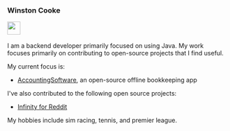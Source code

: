 <!--
**winstoncooke/winstoncooke** is a ✨ _special_ ✨ repository because its `README.md` (this file) appears on your GitHub profile.

Here are some ideas to get you started:

- 🔭 I’m currently working on ...
- 🌱 I’m currently learning ...
- 👯 I’m looking to collaborate on ...
- 🤔 I’m looking for help with ...
- 💬 Ask me about ...
- 📫 How to reach me: ...
- 😄 Pronouns: ...
- ⚡ Fun fact: ...
-->

### Winston Cooke
<!--
---
[Homepage](URL)
---
-->

<a href="https://www.linkedin.com/in/winstoncooke/" title="Linkedin"><img src="https://content.linkedin.com/content/dam/me/brand/en-us/brand-home/illustrations/dsk-e6.svg.original.svg" width="30"></a>
&nbsp; &nbsp;

I am a backend developer primarily focused on using Java. My work focuses primarily on contributing to open-source projects that I find useful.

My current focus is:
- [AccountingSoftware](https://github.com/winstoncooke/AccountingSoftware), an open-source offline bookkeeping app

I've also contributed to the following open source projects:
- [Infinity for Reddit](https://github.com/Docile-Alligator/Infinity-For-Reddit)

My hobbies include sim racing, tennis, and premier league.

